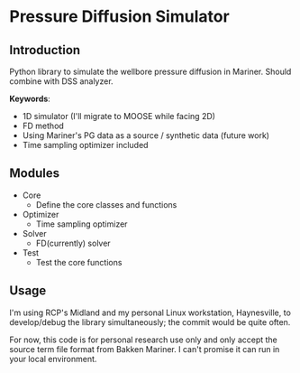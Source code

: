 # Pressure Diffusion Simulator

## Introduction

Python library to simulate the wellbore pressure diffusion in Mariner. Should combine with DSS analyzer.

**Keywords**:
- 1D simulator (I'll migrate to MOOSE while facing 2D)
- FD method
- Using Mariner's PG data as a source / synthetic data (future work)
- Time sampling optimizer included

## Modules

- Core
  - Define the core classes and functions
- Optimizer
  - Time sampling optimizer
- Solver
  - FD(currently) solver
- Test
  - Test the core functions

## Usage


I'm using RCP's Midland and my personal Linux workstation, Haynesville, to develop/debug the library simultaneously; the commit would be quite often.

For now, this code is for personal research use only and only accept the source term file format from Bakken Mariner. I can't promise it can run in your local environment.
